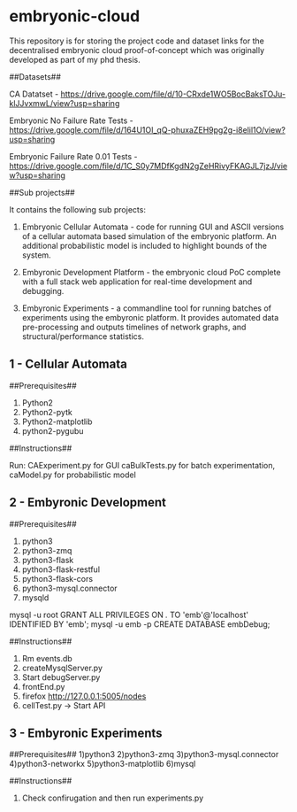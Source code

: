 # embryonic-cloud

This repository is for storing the project code and dataset links for the decentralised embryonic cloud proof-of-concept which was originally developed as part of my phd thesis. 

##Datasets##

CA Datatset - https://drive.google.com/file/d/10-CRxde1WO5BocBaksTOJu-klJJvxmwL/view?usp=sharing

Embryonic No Failure Rate Tests - https://drive.google.com/file/d/164U1OI_qQ-phuxaZEH9pg2g-i8elil1O/view?usp=sharing

Embryonic Failure Rate 0.01 Tests - https://drive.google.com/file/d/1C_S0y7MDfKgdN2gZeHRivyFKAGJL7jzJ/view?usp=sharing

##Sub projects##

It contains the following sub projects:

1) Embryonic Cellular Automata - code for running GUI and ASCII versions of a cellular automata based simulation of the embryonic platform. An additional probabilistic model is included to highlight bounds of the system.

2) Embyronic Development Platform - the embryonic cloud PoC complete with a full stack web application for real-time development and debugging.

3) Embyronic Experiments - a commandline tool for running batches of experiments using the embyronic platform. It provides automated data pre-processing and outputs timelines of network graphs, and structural/performance statistics.


## 1 - Cellular Automata


##Prerequisites##

1) Python2
2) Python2-pytk
3) Python2-matplotlib
4) python2-pygubu

##Instructions##

Run:
CAExperiment.py for GUI 
caBulkTests.py for batch experimentation, 
caModel.py for probabilistic model


## 2 -  Embyronic Development

##Prerequisites##
1) python3
1) python3-zmq
2) python3-flask
3) python3-flask-restful
4) python3-flask-cors
5) python3-mysql.connector
6) mysqld

  mysql -u root
  GRANT ALL PRIVILEGES ON *.* TO 'emb'@'localhost' IDENTIFIED BY 'emb';
  mysql -u emb -p
  CREATE DATABASE embDebug;


##Instructions##

1) Rm events.db
2) createMysqlServer.py
2) Start debugServer.py
4) frontEnd.py
5) firefox http://127.0.0.1:5005/nodes
6)  cellTest.py -> Start API


## 3 - Embyronic Experiments


##Prerequisites##
1)python3
2)python3-zmq
3)python3-mysql.connector
4)python3-networkx
5)python3-matplotlib
6)mysql


##Instructions##

1) Check confirugation and then run experiments.py





